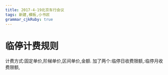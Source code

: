 ```yaml
---
title: 2017-4-19北京车行会议
tags: 新建,模板,小书匠
grammar_cjkRuby: true
---
```


# 临停计费规则
计费方式:固定单价,阶梯单价,区间单价,金额.
加了两个:临停日收费限额,:临停月收费限额,